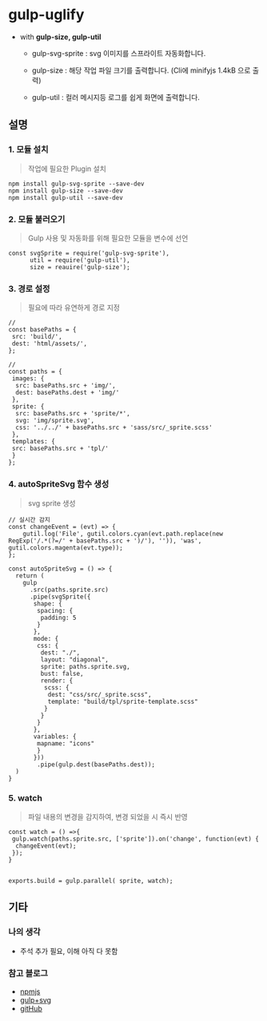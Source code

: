 # gulp-uglify

- with **gulp-size, gulp-util**

  - gulp-svg-sprite : svg 이미지를 스프라이트 자동화합니다.

  - gulp-size : 해당 작업 파일 크기를 출력합니다. (Cli에 minifyjs 1.4kB 으로 출력)

  - gulp-util : 컬러 메시지등 로그를 쉽게 화면에 출력합니다.

## 설명

### 1. 모듈 설치

> 작업에 필요한 Plugin 설치 

```
npm install gulp-svg-sprite --save-dev
npm install gulp-size --save-dev
npm install gulp-util --save-dev
```

### 2. 모듈 불러오기

> Gulp 사용 및 자동화를 위해 필요한 모듈을 변수에 선언

```
const svgSprite = require('gulp-svg-sprite'),
      util = require('gulp-util'),
      size = reauire('gulp-size');
```

### 3. 경로 설정

> 필요에 따라 유연하게 경로 지정

```
//
const basePaths = {
 src: 'build/',
 dest: 'html/assets/',
};

//
const paths = {
 images: {
  src: basePaths.src + 'img/',
  dest: basePaths.dest + 'img/'
 },
 sprite: {
  src: basePaths.src + 'sprite/*',
  svg: 'img/sprite.svg',
  css: '../../' + basePaths.src + 'sass/src/_sprite.scss'
 },
 templates: {
 src: basePaths.src + 'tpl/'
 }
};
```

### 4. autoSpriteSvg 함수 생성

> svg sprite 생성

```
// 실시간 감지
const changeEvent = (evt) => {
	gutil.log('File', gutil.colors.cyan(evt.path.replace(new RegExp('/.*(?=/' + basePaths.src + ')/'), '')), 'was', gutil.colors.magenta(evt.type));
};

const autoSpriteSvg = () => {
  return (
    gulp
      .src(paths.sprite.src)
      .pipe(svgSprite({
       shape: {
        spacing: {
         padding: 5
        }
       },
       mode: {
        css: {
         dest: "./",
         layout: "diagonal",
         sprite: paths.sprite.svg,
         bust: false,
         render: {
          scss: {
           dest: "css/src/_sprite.scss",
           template: "build/tpl/sprite-template.scss"
          }
         }
        }
       },
       variables: {
        mapname: "icons"
        }
       }))
        .pipe(gulp.dest(basePaths.dest));
  )
}
```

### 5. watch

> 파일 내용의 변경을 감지하여, 변경 되었을 시 즉시 반영

```
const watch = () =>{
 gulp.watch(paths.sprite.src, ['sprite']).on('change', function(evt) {
  changeEvent(evt);
 });
}
	 

exports.build = gulp.parallel( sprite, watch);

```

## 기타

### 나의 생각

- 주석 추가 필요, 이해 아직 다 못함 


### 참고 블로그

- [npmjs](https://www.npmjs.com/package/gulp-svg-sprite)
- [gulp+svg](https://www.liquidlight.co.uk/blog/creating-svg-sprites-using-gulp-and-sass/)
- [gitHub](https://github.com/liquidlight/sass-gulp-svg-sprite/blob/master/gulpfile.js)

